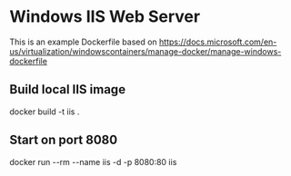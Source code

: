 # Windows IIS Web Server
This is an example Dockerfile based on https://docs.microsoft.com/en-us/virtualization/windowscontainers/manage-docker/manage-windows-dockerfile

## Build local IIS image
docker build -t iis .

## Start on port 8080
docker run --rm --name iis -d -p 8080:80 iis
